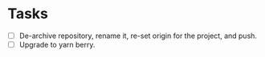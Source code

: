# Tasks

- [ ] De-archive repository, rename it, re-set origin for the project, and push.
- [ ] Upgrade to yarn berry.

